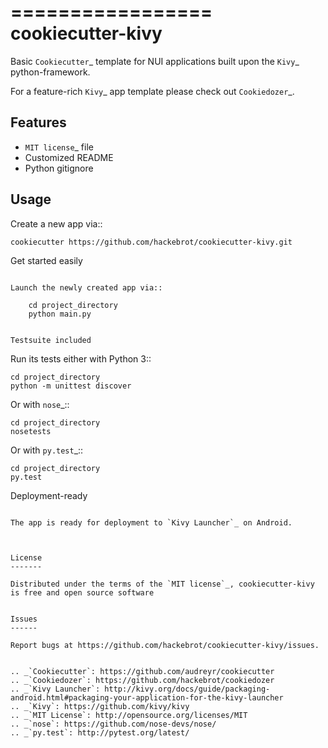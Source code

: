 =================
cookiecutter-kivy
=================

Basic `Cookiecutter`_ template for NUI applications built upon the `Kivy`_ python-framework.

For a feature-rich `Kivy`_ app template please check out `Cookiedozer`_.


Features
--------

* `MIT license`_ file
* Customized README
* Python gitignore


Usage
-----

Create a new app via::

    cookiecutter https://github.com/hackebrot/cookiecutter-kivy.git


Get started easily
~~~~~~~~~~~~~~~~~~

Launch the newly created app via::

    cd project_directory
    python main.py


Testsuite included
~~~~~~~~~~~~~~~~~~

Run its tests either with Python 3::

    cd project_directory
    python -m unittest discover

Or with `nose`_::

    cd project_directory
    nosetests

Or with `py.test`_::

    cd project_directory
    py.test


Deployment-ready
~~~~~~~~~~~~~~~~

The app is ready for deployment to `Kivy Launcher`_ on Android.



License
-------

Distributed under the terms of the `MIT license`_, cookiecutter-kivy is free and open source software


Issues
------

Report bugs at https://github.com/hackebrot/cookiecutter-kivy/issues.


.. _`Cookiecutter`: https://github.com/audreyr/cookiecutter
.. _`Cookiedozer`: https://github.com/hackebrot/cookiedozer
.. _`Kivy Launcher`: http://kivy.org/docs/guide/packaging-android.html#packaging-your-application-for-the-kivy-launcher
.. _`Kivy`: https://github.com/kivy/kivy
.. _`MIT License`: http://opensource.org/licenses/MIT
.. _`nose`: https://github.com/nose-devs/nose/
.. _`py.test`: http://pytest.org/latest/
